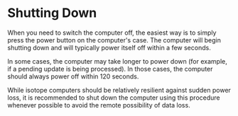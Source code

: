 # Shutting Down

When you need to switch the computer off, the easiest way is to simply press the power button on the computer's case. The computer will begin shutting down and will typically power itself off within a few seconds.

In some cases, the computer may take longer to power down (for example, if a pending update is being processed). In those cases, the computer should always power off within 120 seconds.

While isotope computers should be relatively resilient against sudden power loss, it is recommended to shut down the computer using this procedure whenever possible to avoid the remote possibility of data loss.
